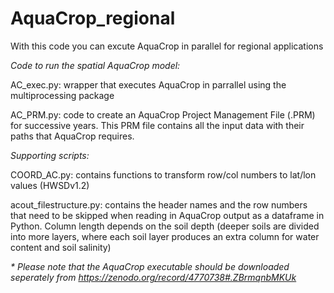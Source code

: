 # AquaCrop_regional
With this code you can excute AquaCrop in parallel for regional applications 

_Code to run the spatial AquaCrop model:_

AC_exec.py: wrapper that executes AquaCrop in parrallel using the multiprocessing package

AC_PRM.py: code to create an AquaCrop Project Management File (.PRM) for successive years. This PRM file contains all the input data with their paths that AquaCrop requires.

_Supporting scripts:_

COORD_AC.py: contains functions to transform row/col numbers to lat/lon values (HWSDv1.2)

acout_filestructure.py: contains the header names and the row numbers that need to be skipped when reading in AquaCrop output as a dataframe in Python. Column length depends on the soil depth (deeper soils are divided into more layers, where each soil layer produces an extra column for water content and soil salinity)

_* Please note that the AquaCrop executable should be downloaded seperately from https://zenodo.org/record/4770738#.ZBrmqnbMKUk_

